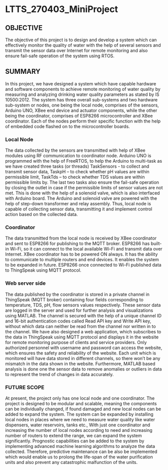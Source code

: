 # LTTS_270403_MiniProject

## OBJECTIVE
   The objective of this project is to design and develop a system which can effectively monitor the quality of water with the help of several sensors and transmit the sensor data over Internet for remote monitoring and also ensure fail-safe operation of the system using RTOS.

## SUMMARY
   In this project, we have designed a system which have capable hardware and software components to achieve remote monitoring of water quality by measuring and analyzing drinking water quality parameters as stated by IS 10500:2012. The system has three overall sub-systems and two hardware sub-system or nodes, one being the local node, comprises of the sensors, Arduino UNO, XBee end device and actuator components, while the other being the coordinator, comprises of ESP8266 microcontroller and XBee coordinator. Each of the nodes perform their specific function with the help of embedded code flashed on to the microcontroller boards.
### Local Node
   The data collected by the sensors are transmitted with help of XBee modules using RF communication to coordinator node. Arduino UNO is programmed with the help of FreeRTOS, to help the Arduino to multi-task as we have created three tasks (or threads) TaskSensors - to collect and transmit sensor data, TaskpH – to check whether pH values are within permissible limit, TaskTds – to check whether TDS values are within permissible limits by. The last two tasks also ensure the fail-safe operation by closing the outlet in case if the permissible limits of sensor values are not met. This is done with the help of a solenoid valve, which is also interfaced with Arduino board. The Arduino and solenoid valve are powered with the help of step-down transformer and relay assembly. Thus, local node is capable of collecting sensor data, transmitting it and implement control action based on the collected data.
### Coordinator
   The data transmitted from the local node is received by XBee coordinator and sent to ESP8266 for publishing to the MQTT broker. ESP8266 has built-in Wi-Fi, so it can connect to the local available Wi-Fi and transmit data over Internet. XBee coordinator has to be powered ON always. It has the ability to communicate to multiple routers and end devices. It enables the system to be expanded in future. ESP8266 once connected to Wi-Fi published data to ThingSpeak using MQTT protocol. 
### Web server side
   The data published by the coordinator is stored in a private channel in ThingSpeak (MQTT broker) containing four fields corresponding to temperature, TDS, pH, flow sensors values respectively. These sensor data are logged in the server and used for further analysis and visualizations using MATLAB. The channel is secured with the help of a unique channel ID and 16-bit authentication codes called Read API key and Write API key, without which data can neither be read from the channel nor written in to the channel. We have also designed a web application, which subscribes to the data in ThingSpeak using MQTT protocol and displays it in the website for remote monitoring purpose of clients and service providers. Only authorized personnel with username and password can access the website, which ensures the safety and reliability of the website. Each unit which is monitored will have data stored in different channels, so there won’t be any mismatch in the data shown in the website. Furthermore, MATLAB based analysis is done one the sensor data to remove anomalies or outliers in data to represent the trend of changes in data accurately.
### FUTURE SCOPE
   At present, the project only has one local node and one coordinator. The project is designed to be modular and scalable, meaning the components can be individually changed, if found damaged and new local nodes can be added to expand the system. The system can be expanded by installing local nodes in places where we need to measure water quality like water dispensers, water reservoirs, tanks etc., With just one coordinator and increasing the number of local nodes according to need and increasing number of routers to extend the range, we can expand the system significantly. Prognostic capabilities can be added to the system by implementing advanced machine learning algorithms to analyze the data collected. Therefore, predictive maintenance can be also be implemented which would enable us to prolong the life-span of the water purification units and also prevent any catastrophic malfunction of the units.
